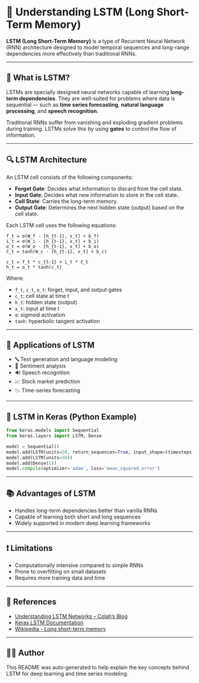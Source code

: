 # 🔁 Understanding LSTM (Long Short-Term Memory)

**LSTM (Long Short-Term Memory)** is a type of Recurrent Neural Network (RNN) architecture designed to model temporal sequences and long-range dependencies more effectively than traditional RNNs.

---

## 🧠 What is LSTM?

LSTMs are specially designed neural networks capable of learning **long-term dependencies**. They are well-suited for problems where data is sequential — such as **time series forecasting**, **natural language processing**, and **speech recognition**.

Traditional RNNs suffer from vanishing and exploding gradient problems during training. LSTMs solve this by using **gates** to control the flow of information.

---

## 🔍 LSTM Architecture

An LSTM cell consists of the following components:

- **Forget Gate**: Decides what information to discard from the cell state.
- **Input Gate**: Decides what new information to store in the cell state.
- **Cell State**: Carries the long-term memory.
- **Output Gate**: Determines the next hidden state (output) based on the cell state.

Each LSTM cell uses the following equations:

```
f_t = σ(W_f · [h_{t-1}, x_t] + b_f)
i_t = σ(W_i · [h_{t-1}, x_t] + b_i)
o_t = σ(W_o · [h_{t-1}, x_t] + b_o)
c̃_t = tanh(W_c · [h_{t-1}, x_t] + b_c)

c_t = f_t * c_{t-1} + i_t * c̃_t
h_t = o_t * tanh(c_t)
```

Where:
- `f_t`, `i_t`, `o_t`: forget, input, and output gates
- `c_t`: cell state at time t
- `h_t`: hidden state (output)
- `x_t`: input at time t
- `σ`: sigmoid activation
- `tanh`: hyperbolic tangent activation

---

## 🧪 Applications of LSTM

- 🔤 Text generation and language modeling
- 🧾 Sentiment analysis
- 🔊 Speech recognition
- 📈 Stock market prediction
- 📉 Time-series forecasting

---

## 🧰 LSTM in Keras (Python Example)

```python
from keras.models import Sequential
from keras.layers import LSTM, Dense

model = Sequential()
model.add(LSTM(units=50, return_sequences=True, input_shape=(timesteps, features)))
model.add(LSTM(units=50))
model.add(Dense(1))
model.compile(optimizer='adam', loss='mean_squared_error')
```

---

## 📚 Advantages of LSTM

- Handles long-term dependencies better than vanilla RNNs
- Capable of learning both short and long sequences
- Widely supported in modern deep learning frameworks

---

## ❗ Limitations

- Computationally intensive compared to simple RNNs
- Prone to overfitting on small datasets
- Requires more training data and time

---

## 📘 References

- [Understanding LSTM Networks – Colah’s Blog](https://colah.github.io/posts/2015-08-Understanding-LSTMs/)
- [Keras LSTM Documentation](https://keras.io/api/layers/recurrent_layers/lstm/)
- [Wikipedia - Long short-term memory](https://en.wikipedia.org/wiki/Long_short-term_memory)

---

## 🧑‍💻 Author

This README was auto-generated to help explain the key concepts behind LSTM for deep learning and time series modeling.
                                                                                    
